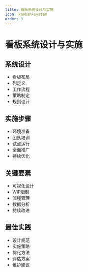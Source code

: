 ```yaml
---
title: 看板系统设计与实施
icon: kanban-system
order: 3
---
```


# 看板系统设计与实施

## 系统设计
- 看板布局
- 列定义
- 工作流程
- 策略制定
- 规则设计

## 实施步骤
- 环境准备
- 团队培训
- 试点运行
- 全面推广
- 持续优化

## 关键要素
- 可视化设计
- WIP限制
- 流程管理
- 数据分析
- 持续改进

## 最佳实践
- 设计规范
- 实施策略
- 优化方法
- 评估方案
- 维护建议
